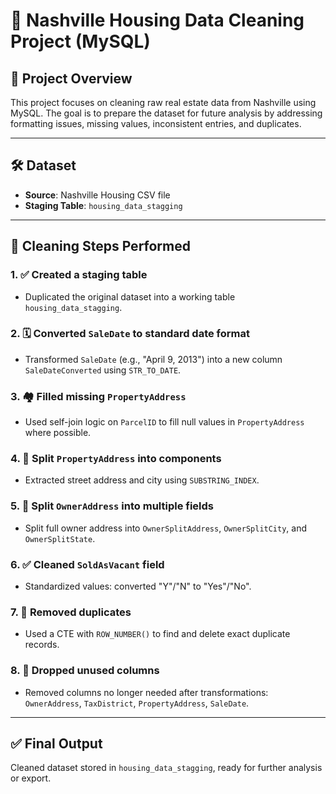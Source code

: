  # 🧹 Nashville Housing Data Cleaning Project (MySQL)

## 📌 Project Overview
This project focuses on cleaning raw real estate data from Nashville using MySQL. The goal is to prepare the dataset for future analysis by addressing formatting issues, missing values, inconsistent entries, and duplicates.

---

## 🛠 Dataset
- **Source**: Nashville Housing CSV file
- **Staging Table**: `housing_data_stagging`

---

## 🔧 Cleaning Steps Performed

### 1. ✅ Created a staging table
- Duplicated the original dataset into a working table `housing_data_stagging`.

### 2. 🗓 Converted `SaleDate` to standard date format
- Transformed `SaleDate` (e.g., "April 9, 2013") into a new column `SaleDateConverted` using `STR_TO_DATE`.

### 3. 🏘 Filled missing `PropertyAddress`
- Used self-join logic on `ParcelID` to fill null values in `PropertyAddress` where possible.

### 4. 📍 Split `PropertyAddress` into components
- Extracted street address and city using `SUBSTRING_INDEX`.

### 5. 👤 Split `OwnerAddress` into multiple fields
- Split full owner address into `OwnerSplitAddress`, `OwnerSplitCity`, and `OwnerSplitState`.

### 6. ✅ Cleaned `SoldAsVacant` field
- Standardized values: converted "Y"/"N" to "Yes"/"No".

### 7. 🔁 Removed duplicates
- Used a CTE with `ROW_NUMBER()` to find and delete exact duplicate records.

### 8. 🧹 Dropped unused columns
- Removed columns no longer needed after transformations: `OwnerAddress`, `TaxDistrict`, `PropertyAddress`, `SaleDate`.

---

## ✅ Final Output
Cleaned dataset stored in `housing_data_stagging`, ready for further analysis or export.
